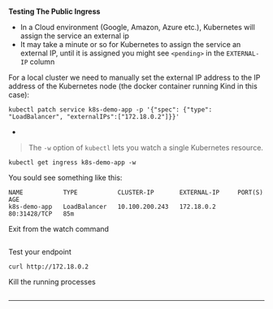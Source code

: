 
### 
**Testing The Public Ingress**



*   In a Cloud environment (Google, Amazon, Azure etc.), Kubernetes will assign the service an external ip
*   It may take a minute or so for Kubernetes to assign the service an external IP, until it is assigned you might see `<pending>` in the `EXTERNAL-IP` column

For a local cluster we need to manually set the external IP address to the IP address of the Kubernetes node (the docker container running Kind in this case): 
```execute-1
kubectl patch service k8s-demo-app -p '{"spec": {"type": "LoadBalancer", "externalIPs":["172.18.0.2"]}}'
```

*   


> The `-w` option of `kubectl` lets you watch a single Kubernetes resource.

```execute-1
kubectl get ingress k8s-demo-app -w
```

You sould see something like this:
```
NAME           TYPE           CLUSTER-IP       EXTERNAL-IP     PORT(S)        AGE
k8s-demo-app   LoadBalancer   10.100.200.243   172.18.0.2   80:31428/TCP   85m
```

Exit from the watch command
```terminal:interrupt-1
```


Test your endpoint
```execute-2
curl http://172.18.0.2
```

Kill the running processes
```terminal:interrupt-all
```


---
